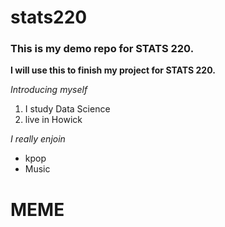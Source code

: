 # stats220
### This is my demo repo for STATS 220. 
<!---purpose --->
**I will use this to finish my project for STATS 220.**
<!---numbered list --->
<!---Introduce myself --->
*Introducing myself*

1. I study Data Science
2. live in Howick

<!---unordered list ---!>
<!---I really like --->
*I really enjoin*

* kpop
* Music

# MEME
